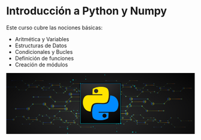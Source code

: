# Introducción a Python y Numpy

Este curso cubre las nociones básicas:

* Aritmética y Variables
* Estructuras de Datos
* Condicionales y Bucles
* Definición de funciones
* Creación de módulos

<img src="images/python.png">
